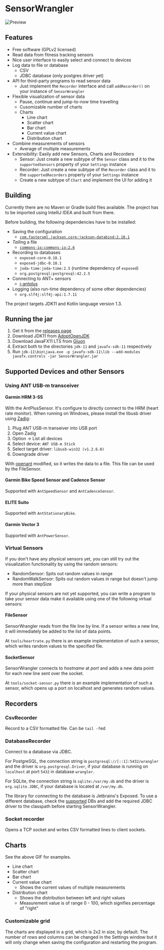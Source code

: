 # SensorWrangler

![Preview](https://danielschaefer.me/SensorWrangler/0.1.0.gif)

## Features
- Free software (GPLv2 licensed)
- Read data from fitness tracking sensors
- Nice user interface to easily select and connect to devices
- Log data to file or database
  - CSV
  - JDBC database (only postgres driver yet)
- API for third-party programs to read sensor data
  - Just implement the `Recorder` interface and call `addRecorder()` on your instance of `SensorWrangler`
- Flexible visualization of sensor data
  - Pause, continue and jump-to-now time travelling
  - Cusomizable number of charts
  - Charts
    - Line chart
    - Scatter chart
    - Bar chart
    - Current value chart
    - Distribution chart
- Combine measurements of sensors
  - Average of multiple measurements
- Extensibility: Easily add new Sensors, Charts and Recorders
  - Sensor: Just create a new subtype of the `Sensor` class and it to the `supportedSensors` property of your `Settings` instance
  - Recorder: Just create a new subtype of the `Recorder` class and it to the `supportedRecorders` property of your `Settings` instance
  - Create a new subtype of `Chart` and implement the UI for adding it

## Building
Currently there are no Maven or Gradle build files available. The project has to be imported using IntelliJ IDEA and built from there.

Before building, the following dependencies have to be installed:

- Saving the configuration
  - [`com.fasterxml.jackson.core:jackson-databind:2.10.1`](https://mvnrepository.com/artifact/com.fasterxml.jackson.core/jackson-databind/2.10.1)
- *Tail*ing a file
  - [`commons-io:commons-io:2.6`](https://mvnrepository.com/artifact/commons-io/commons-io/2.6)
- Recording to databases
  - `exposed-core-0.18.1`
  - `exposed-jdbc-0.18.1`
  - `joda-time:joda-time:2.5` (runtime dependency of `exposed`)
  - `org.postgresql:postgresql:42.2.5`
- Connecting to ANT+ sensors
  - [j-antplus](https://github.com/glever/j-antplus)
- Logging (also run-time dependency of some other dependencies)
  - `org.slf4j:slf4j-api:1.7.11`

The project targets JDK11 and Kotlin language version 1.3.

## Running the jar
1. Get it from the [releases page](https://github.com/JohnAZoidberg/SensorWrangler/releases)
2. Download JDK11 from [AdoptOpenJDK](https://adoptopenjdk.net/releases.html?variant=openjdk11&jvmVariant=hotspot)
3. Download JavaFX11 LTS from [Gluon](https://gluonhq.com/products/javafx/)
4. Extract both to the directories `jdk-11` and `javafx-sdk-11` respectively
5. Run `jdk-11\bin\java.exe -p javafx-sdk-11\lib --add-modules javafx.controls -jar SensorWrangler.jar`

## Supported Devices and other Sensors

### Using ANT USB-m transceiver
#### Garmin HRM 3-SS
With the AntPlusSensor. It's configure to directly connect to the HRM (heart rate monitor).
When running on Windows, please install the libusb driver using [Zadig](https://zadig.akeo.ie/):

1. Plug ANT USB-m transeiver into USB port
2. Open Zadig
3. Option -> List all devices
4. Select device: `ANT USB-m Stick`
5. Select target driver: `libusb-win32 (v1.2.6.0)`
6. Downgrade driver

With [openant](https://github.com/Tigge/openant/blob/master/examples/heart_rate_monitor.py) modified, so it writes the data to a file.
This file can be used by the FileSensor.

#### Garmin Bike Speed Sensor and Cadence Sensor
Supported with `AntSpeedSensor` and `AntCadenceSensor`.

#### ELITE Suito
Supported with `AntStationaryBike`.

#### Garmin Vector 3
Supported with `AntPowerSensor`.

### Virtual Sensors
If you don't have any physical sensors yet, you can still try out the
visualization functionality by using the random sensors:

- RandomSensor: Spits out random values in range
- RandomWalkSensor: Spits out random values in range but doesn't jump more than stepSize

If your physical sensors are not yet supported, you can write a program to take
your sensor data make it available using one of the following virtual sensors:

#### FileSensor
SensorWrangler reads from the file line by line. If a sensor writes a new line,
it will immediately be added to the list of data points.

At `tools/heartrate.py` there is an example implementation of such a
sensor, which writes random values to the specified file.

#### SocketSensor
SensorWrangler connects to *hostname* at *port* and adds a new data point for
each new line sent over the socket.

At `tools/socket-sensor.py` there is an example implementation of such a
sensor, which opens up a port on localhost and generates random values.

## Recorders

### CsvRecorder
Record to a CSV formatted file. Can be `tail -f`ed

### DatabaseRecorder
Connect to a database via JDBC.

For PostgreSQL, the connection string is `postgresql://[::1]:5432/wrangler` and the driver is `org.postgresql.Driver`,
if your database is running on `localhost` at port `5432` in database `wrangler`.

For SQLite, the connection string is `sqlite:/var/my.db` and the driver is `org.sqlite.JDBC`,
if your database is located at `/var/my.db`.

The library for connecting to the database is Jetbrains's Exposed.
To use a different database, check the [supported](https://github.com/JetBrains/Exposed#Dialects) DBs and add the required JDBC driver to the classpath before starting SensorWrangler.

### Socket recorder
Opens a TCP socket and writes CSV formatted lines to client sockets.

## Charts
See the above GIF for examples.

- Line chart
- Scatter chart
- Bar chart
- Current value chart
  - Shows the current values of multiple measurements
- Distribution chart
  - Shows the distribution between left and right values
  - Measurement value is of range 0 - 100, which signifies percentage of "right"

### Customizable grid
The charts are displayed in a grid, which is 2x2 in size, by default.
The number of rows and columns can be changed in the Settings window but it will only change when saving the configuration and restarting the program.
